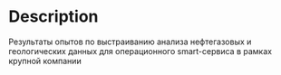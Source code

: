 # Description
Результаты опытов по выстраиванию анализа нефтегазовых и геологических данных для операционного smart-сервиса в рамках крупной компании 
